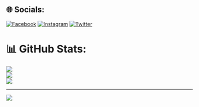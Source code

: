
## 🌐 Socials:
[![Facebook](https://img.shields.io/badge/Facebook-%231877F2.svg?logo=Facebook&logoColor=white)](https://facebook.com/profile.php?id=100015272410495) [![Instagram](https://img.shields.io/badge/Instagram-%23E4405F.svg?logo=Instagram&logoColor=white)](https://instagram.com/pim.ppapim) [![Twitter](https://img.shields.io/badge/Twitter-%231DA1F2.svg?logo=Twitter&logoColor=white)](https://twitter.com/pimpa__naree) 
# 📊 GitHub Stats:
![](https://github-readme-stats.vercel.app/api?username=Pimpa1&theme=dark&hide_border=false&include_all_commits=false&count_private=false)<br/>
![](https://github-readme-streak-stats.herokuapp.com/?user=Pimpa1&theme=dark&hide_border=false)<br/>
![](https://github-readme-stats.vercel.app/api/top-langs/?username=Pimpa1&theme=dark&hide_border=false&include_all_commits=false&count_private=false&layout=compact)

---
[![](https://visitcount.itsvg.in/api?id=Pimpa1&icon=0&color=0)](https://visitcount.itsvg.in)
